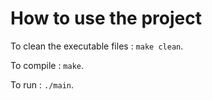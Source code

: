 # How to use the project

To clean the executable files : ```make clean```.

To compile : ```make```.

To run : ```./main```.